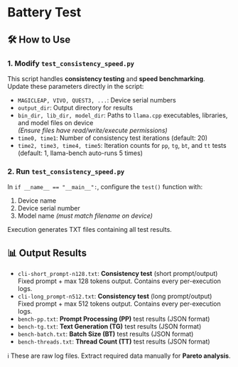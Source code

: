 # Battery Test

## 🛠️ How to Use

### 1. Modify `test_consistency_speed.py`
This script handles **consistency testing** and **speed benchmarking**.  
Update these parameters directly in the script:

- `MAGICLEAP, VIVO, QUEST3, ...`: Device serial numbers  
- `output_dir`: Output directory for results  
- `bin_dir, lib_dir, model_dir`: Paths to `llama.cpp` executables, libraries, and model files on device  
  *(Ensure files have read/write/execute permissions)*  
- `time0, time1`: Number of consistency test iterations (default: 20)  
- `time2, time3, time4, time5`: Iteration counts for `pp`, `tg`, `bt`, and `tt` tests (default: 1, llama-bench auto-runs 5 times)  

### 2. Run `test_consistency_speed.py`
In `if __name__ == "__main__":`, configure the `test()` function with:  
1. Device name  
2. Device serial number  
3. Model name *(must match filename on device)*  

Execution generates TXT files containing all test results.

## 📊 Output Results
- `cli-short_prompt-n128.txt`: **Consistency test** (short prompt/output)  
  Fixed prompt + max 128 tokens output. Contains every per-execution logs. 
- `cli-long_prompt-n512.txt`: **Consistency test** (long prompt/output)  
  Fixed prompt + max 512 tokens output. Contains every per-execution logs.
- `bench-pp.txt`: **Prompt Processing (PP)** test results (JSON format)  
- `bench-tg.txt`: **Text Generation (TG)** test results (JSON format)  
- `bench-batch.txt`: **Batch Size (BT)** test results (JSON format)  
- `bench-threads.txt`: **Thread Count (TT)** test results (JSON format)  

ℹ️ These are raw log files. Extract required data manually for **Pareto analysis**.
